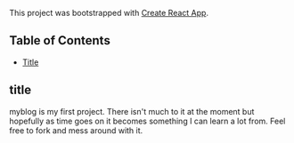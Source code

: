 This project was bootstrapped with [Create React App](https://github.com/facebookincubator/create-react-app).



## Table of Contents

- [Title](#title)


## title

myblog is my first project.  There isn't much to it at the moment but hopefully as time goes on it becomes something I can learn a lot from. Feel free to fork and mess around with it.
